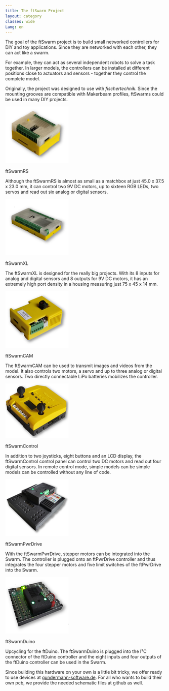 ```yaml
---
title: The ftSwarm Project
layout: category
classes: wide
Lang: en
---
```


The goal of the ftSwarm project is to build small networked controllers for DIY and toy applications. 
Since they are networked with each other, they can act like a swarm.

For example, they can act as several independent robots to solve a task together. In larger models, the controllers can be installed at different positions close to actuators and sensors - together they control the complete model.

Originally, the project was designed to use with *fischertechnik*. Since the mounting grooves are compatible with Makerbeam profiles, ftSwarms could be used in many DIY projects. 

<style>
td, th {
    border: none!important;
}
</style>

<div class="flex-container">
    <div>
        <div><a class="linkfree" href="products/ftSwarmRS"><img src="/assets/img/ftSwarmRS.png" width="200"></a></div>
        <div><p>ftSwarmRS</p></div>
        <div>
            <p class="pdetail">
            Although the ftSwarmRS is almost as small as a matchbox at just 45.0 x 37.5 x 23.0 mm, it can control two 9V DC motors, up to sixteen RGB LEDs, two servos and read out six analog or digital sensors.
            </p>
        </div>
    </div>
    <div>
        <div><a class="linkfree" href="products/ftSwarmXL"><img src="/assets/img/ftSwarmXL.png" width="200"></a></div>
        <div><p>ftSwarmXL</p></div>
        <div>
            <p class="pdetail">
            The ftSwarmXL is designed for the really big projects. With its 8 inputs for analog and digital sensors and 8 outputs for 9V DC motors, it has an extremely high port density in a housing measuring just 75 x 45 x 14 mm.
            </p>
        </div>
    </div>
    <div>
        <div><img src="/assets/img/ftSwarmCAM.png" width="200"></div>
        <div><p>ftSwarmCAM</p></div>
        <div>
            <p class="pdetail">
            The ftSwarmCAM can be used to transmit images and videos from the model. It also controls two motors, a servo and  up to three analog or digital sensors. Two directly connectable LiPo batteries mobilizes the controller.
            </p>
        </div>
    </div>
    <div>
        <div><a class="linkfree" href="products/ftSwarmControl"><img src="/assets/img/ftSwarmControl.png" width="200"></a></div>
        <div><p>ftSwarmControl</p></div>
        <div>
            <p class="pdetail">
                In addition to two joysticks, eight buttons and an LCD display, the ftSwarmControl control panel can control two DC motors and read out four digital sensors. In remote control mode, simple models can be simple models can be controlled without any line of code.
            </p>
        </div>
    </div>
    <div>
        <div><a class="linkfree" href="products/ftSwarmPwrDrive"><img src="/assets/img/ftSwarmPwrDrive.png" width="200"></a></div>
        <div><p>ftSwarmPwrDrive</p></div>
        <div>
            <p class="pdetail">
                With the ftSwarmPwrDrive, stepper motors can be integrated into the Swarm. The controller is plugged onto an ftPwrDrive controller and thus integrates the four stepper motors and five limit switches of the ftPwrDrive into the Swarm.
            </p>
        </div>
    </div>
    <div>
        <div><a class="linkfree" href="products/ftSwarmDuino"><img src="/assets/img/ftSwarmDuino.png" width="200"></a></div>
        <div><p>ftSwarmDuino</p></div>
        <div>
            <p class="pdetail">
                Upcycling for the ftDuino. The ftSwarmDuino is plugged into the I²C connector of the ftDuino controller and the eight inputs and four outputs of the ftDuino controller can be used in the Swarm.
            </p>
        </div>
    </div>
</div>

Since building this hardware on your own is a little bit tricky, we offer ready to use devices at [gundermann-software.de](https://gundermann-software.de/).
For all who wants to build their own pcb, we provide the needed schematic files at github as well.

